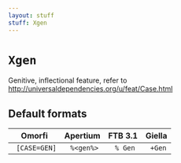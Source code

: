 ```yaml
---
layout: stuff
stuff: Xgen
---
```

# ` Xgen `

Genitive, inflectional feature, refer to http://universaldependencies.org/u/feat/Case.html

## Default formats
| Omorfi | Apertium | FTB 3.1 | Giella |
|:------:|:--------:|:-------:|:------:|
| ` [CASE=GEN]` | ` %<gen%>` | ` % Gen` | ` +Gen`  |
